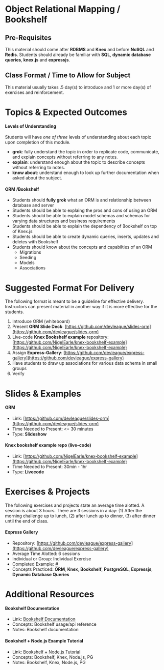 # Object Relational Mapping / Bookshelf

## Pre-Requisites
This material should come after **RDBMS** and **Knex** and before **NoSQL** and **Redis**. Students should already be familiar with **SQL**, **dynamic database queries**, **knex.js** and **expressjs**.

## Class Format / Time to Allow for Subject 
This material usually takes .5 day(s) to introduce and 1 or more day(s) of exercises and reinforcement.

# Topics & Expected Outcomes

#### Levels of Understanding
Students will have *one of three* levels of understanding about each topic upon completion of this module.  
- **grok**: fully understand the topic in order to replicate code, communicate, and explain concepts without referring to any notes.  
- **explain**: understand enough about the topic to describe concepts without referring to notes.  
- **know about**: understand enough to look up further documentation when asked about the subject.  

#### ORM /Bookshelf
-  Students should **fully grok** what an ORM is and relationship between database and server
-  Students should be able to explaing the pros and cons of using an ORM
-  Students should be able to explain model schemas and schemas for varying data structures and business requirements
-  Students should be able to explain the dependency of Bookshelf on top of Knex.js
-  Students should be able to create dynamic queries, inserts, updates and deletes with Bookshelf
-  Students should know about the concepts and capabilties of an ORM
    - Migrations
    - Seeding
    - Models
    - Associations

# Suggested Format For Delivery
The following format is meant to be a guideline for effective delivery. Instructors can present material in another way if it is more effective for the students.

1. Introduce ORM (whiteboard)
1. Present **ORM Slide Deck**: [https://github.com/devleague/slides-orm](https://github.com/devleague/slides-orm)
1. Live-code **Knex Bookshelf example** repository:
[https://github.com/NigelEarle/knex-bookshelf-example](https://github.com/NigelEarle/knex-bookshelf-example)
1. Assign **Express-Gallery**:
[https://github.com/devleague/express-gallery](https://github.com/devleague/express-gallery)
1. Have students to draw up associations for various data schema in small groups
1. Verify

# Slides & Examples

#### ORM
- Link: [https://github.com/devleague/slides-orm](https://github.com/devleague/slides-orm)
- Time Needed to Present: <= 30 minutes   
- Type: **Slideshow**

#### Knex bookshelf example repo (live-code)
- Link: [https://github.com/NigelEarle/knex-bookshelf-example](https://github.com/NigelEarle/knex-bookshelf-example)
- Time Needed to Present: 30min - 1hr
- Type: **Livecode**

# Exercises & Projects
The following exercises and projects state an average time alotted. A session is about 3 hours. There are 3 sessions in a day: (1) After the morning challenge up to lunch, (2) after lunch up to dinner, (3) after dinner until the end of class.

#### Express Gallery
- Repository: [https://github.com/devleague/express-gallery](https://github.com/devleague/express-gallery)
- Average Time Alotted: 6 sessions
- Individual or Group: Individual Exercise
- Completed Example: [#](https://google.com)
- Concepts Practiced: **ORM**, **Knex**, **Bookshelf**, **PostgreSQL**, **Expressjs**, **Dynamic Database Queries**

# Additional Resources

#### Bookshelf Documentation
- Link: [Bookshelf Documentation](http://bookshelfjs.org/)  
- Concepts: Bookshelf usage/api reference
- Notes: Bookshelf documentation

#### Bookshelf + Node.js Example Tutorial
- Link: [Bookshelf + Node.js Tutorial](http://stackabuse.com/bookshelf-js-a-node-js-orm/)
- Concepts: Bookshelf, Knex, Node.js, PG
- Notes: Bookshelf, Knex, Node.js, PG
